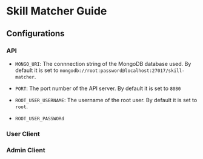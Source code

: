 # Skill Matcher Guide

## Configurations

### API


- `MONGO_URI`: The connnection string of the MongoDB database used. By default it is set to `mongodb://root:password@localhost:27017/skill-matcher`. 

- `PORT`: The port number of the API server. By default it is set to `8080`

- `ROOT_USER_USERNAME`: The username of the root user. By default it is set to `root`.

- `ROOT_USER_PASSWORd`

### User Client


### Admin Client




